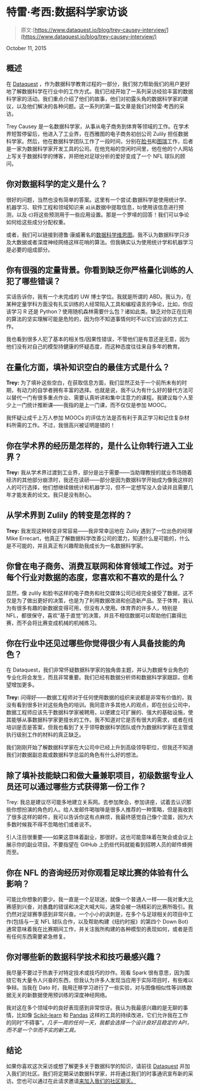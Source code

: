 # 特雷·考西:数据科学家访谈

> 原文:[https://www.dataquest.io/blog/trey-causey-interview/](https://www.dataquest.io/blog/trey-causey-interview/)

October 11, 2015

## 概述

在 [Dataquest](https://www.dataquest.io/) ，作为数据科学教育过程的一部分，我们努力帮助我们的用户更好地了解数据科学在行业中的工作方式。我们已经开始了一系列采访经验丰富的数据科学家的活动。我们重点介绍了他们的故事，他们对初露头角的数据科学家的建议，以及他们解决的各种问题。这一系列的第一篇文章是我们对特雷·考西的采访。

Trey Causey 是一名数据科学家，从事从电子商务到体育等领域的工作。在学术界短暂停留后，他进入了工业界，在西雅图的电子商务初创公司 Zulily 担任数据科学家。然后，他在数据科学团队工作了一段时间，分别在[脸书](https://www.facebook.com/data)和[图瑞](https://www.turi.com)工作，后者是一家为数据科学家开发工具的公司。在他充裕的空闲时间里，他在他的个人网站上写关于数据科学的博客，并把他对足球分析的爱好变成了一个 NFL 球队的顾问。

## 你对数据科学的定义是什么？

很好的问题，当然也没有简单的答案。这里有一个尝试:数据科学是使用统计学、机器学习、软件工程和领域知识来 a)从数据中提取信息，b)使用该信息进行预测，以及 c)将这些预测用于一些应用设置。那是一个罗嗦的回答！我们可以争论如何给这些成分分配权重。

或者，我们可以链接到德鲁·康威著名的[数据科学维恩图](https://drewconway.com/zia/2013/3/26/the-data-science-venn-diagram)。我不认为数据科学只涉及大数据或者深度神经网络这样花哨的算法。但我确实认为使用统计学和机器学习是必要的组成部分。

## 你有很强的定量背景。你看到缺乏你严格量化训练的人犯了哪些错误？

实话告诉你，我有一个未完成的 UW 博士学位。我就是所谓的 ABD。我认为，在某种定量学科方面没有扎实训练的人经常陷入工具和编程语言的争论，比如，你应该学习 R 还是 Python？使用随机森林需要什么包？诸如此类。缺乏对你正在应用的算法的坚实理解可能是危险的，因为你不知道事情何时不以它们应该的方式工作。

我也看到很多人犯了基本的相关性/因果性错误，不管他们是有意还是无意，因为他们没有对自己的模型持健康的怀疑态度，而这种态度往往来自多年的教育。

## 在量化方面，填补知识空白的最佳方式是什么？

**Trey:** 为了填补这些空白，在获取信息方面，我们显然正处于一个前所未有的时期，有动力的自学者拥有丰富的选择。也就是说，我不认为有什么好的替代方法可以替代一门有很多重点作业、需要认真听讲和集中注意力的课程。我建议每个人至少上一门统计推断课——我指的是上一门课，而不仅仅是参加 MOOC。

我怀疑让成千上万人参加 MOOCs 的评估方法是否有利于真正学习和记住复杂材料所需的工作。不过，我很高兴被证明是错的！

## 你在学术界的经历是怎样的，是什么让你转行进入工业界？

**Trey:** 我从学术界过渡到工业界，部分是出于需要——当助理教授的就业市场随着经济的其他部分崩溃时，我还在读研——部分是因为数据科学开始成为像我这样的人的可行选择，他们想继续做统计和机器学习，但不一定想写没人会读并且需要几年才能发表的论文。我只是没有耐心。

## 从学术界到 Zulily 的转变是怎样的？

**Trey:** 我发现这种转变非常容易——我非常幸运地在 Zulily 遇到了一位出色的经理 Mike Errecart，他真正了解数据科学改善公司的潜力，知道什么是可能的，什么是不可能的，并且真正有兴趣帮助我成长为一名数据科学家。

## 你曾在电子商务、消费互联网和体育领域工作过。对于每个行业对数据的态度，您喜欢和不喜欢的是什么？

显然，像 zulily 和脸书这样的电子商务和社交媒体公司已经完全接受了数据，这不仅是为了做出更好的决策，也是为了利用数据改进和创造新产品。至于体育，我认为有很多有趣的新数据变得可用，但没有人使用。体育界的许多人，特别是 NFL，都很保守，喜欢“基于直觉”的决策，并且不相信数据可以帮助他们赢得比赛，而不会将比赛变成机械的机械练习。

## 你在行业中还见过哪些你觉得很少有人具备技能的角色？

在 Dataquest，我们非常怀疑数据科学家的独角兽主题，并认为数据专业角色的专业化将会发生，而且非常重要。我们已经有数据分析师和数据科学家跟踪，但希望增加更多。

**Trey:** 问得好——数据工程师对于任何使用数据的组织来说都是非常有价值的，我没有看到很多针对这些角色的培训。我同意许多其他人的观点，即在创业公司中，数据工程师应该先于数据科学家被聘用，以便建立可扩展的、强大的基础设施，使其能够从事数据科学家更擅长的工作。我不知道对它是否有很大的需求，或者在线培训是否是答案，但我也看到了关于领导数据科学团队或作为数据科学家在主管或执行级别工作的材料的真正缺乏。

我们刚刚开始了解数据科学家在大公司中已经上升到高级领导职位，但我还不知道我们对数据副总裁或数据科学总监的角色有什么好的想法。

## 除了填补技能缺口和做大量兼职项目，初级数据专业人员还可以通过哪些方式获得第一份工作？

Trey: 我总是建议尽可能多地建立关系网。去参加聚会，参加讲座，试着去认识那些你想扮演的角色的人。给人发邮件喝咖啡是很多人推荐的一种策略，但是我收到了很多这样的邮件，我可以告诉你这有点麻烦，我最终感觉自己像个混蛋，因为大多数时候我不得不忽略他们或者说不。

引人注目很重要——如果这意味着副业，那很好。这也可能意味着在聚会或会议上展示你的副业项目。不要指望在 GitHub 上扔些代码就能看到招聘人员的邮件蜂拥而至。

## 你在 NFL 的咨询经历对你观看足球比赛的体验有什么影响？

可能比你想象的要少。我一直是一个足球迷，就像一个普通人一样——我对重大比赛感到兴奋，对愚蠢的错误和决定大喊大叫，通常会被一场精彩的比赛所吸引。我仍然对足球赛季感到非常兴奋。一个小小的讽刺是，在多个与足球相关的项目中工作(包括与一支 NFL 球队合作，以及帮助构建《纽约时报》的第四个 Down Bot)通常意味着我在比赛期间工作，并关注我所构建的各种模型的表现如何，或者是否有任何东西需要紧急修复。

## 你对哪些新的数据科学技术和技巧最感兴趣？

我尽量不要过于热衷于对特定技术或技巧的炒作。观看 Spark 很有意思，因为围绕它有大量令人兴奋的东西，但我认为许多人发现当应用于实际项目时，有些难以争辩。当我在 Dato 时，我用迁移学习进行了一些实验，对与图像相似性等训练数据无关的新数据使用预训练的深度神经网络。

我对这在多个领域中的良好表现感到非常惊讶。我认为我最感兴趣的是无聊的事情，比如像 [Scikit-learn](https://scikit-learn.org/) 和 [Pandas](https://pandas.pydata.org/) 这样的工具的持续改进，它们允许我在工作的同时“不碍事”。*几乎一周的任何一天，我都会选择一个设计良好且稳定的 API，而不是一个华而不实的新工具。*

## 结论

如果你喜欢这次采访或想了解更多关于数据科学的知识，请前往 [Dataquest](https://www.dataquest.io) 并加入我们的社区。我们将定期采访数据科学家，并将通过我们的时事通讯宣布新的采访。您也可以通过在此请求邀请[来加入我们的社区聊天。](https://www.dataquest.io/chat)